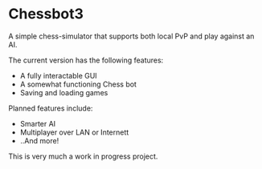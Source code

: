 # Chessbot3

A simple chess-simulator that supports both local PvP and play against an AI.

The current version has the following features:
* A fully interactable GUI
* A somewhat functioning Chess bot
* Saving and loading games

Planned features include:
* Smarter AI
* Multiplayer over LAN or Internett
* ..And more!

This is very much a work in progress project.
